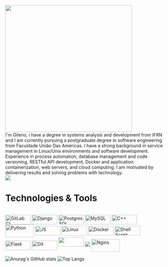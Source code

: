 
<div>
  <img width=400 src=https://64.media.tumblr.com/668d105fc2701311bfcef33d2771a40e/370b02f259511df9-d6/s1280x1920/b22c8e6e834c0722cf2951aedfcb90bddfef8f87.gif>
</div>
I'm Gileno, i have a degree in systems analysis and development from IFRN and I am currently pursuing a postgraduate degree in software engineering from Faculdade União Das Américas. I have a strong background in service management in Linux/Unix environments and software development. Experience in process automation, database management and code versioning, RESTful API development, Docker and application containerization, web servers, and cloud computing. I am motivated by delivering results and solving problems with technology.

<div>
<a href=https://www.linkedin.com/in/gileno-cordeiro-duarte-75913a164/>
  <img src="https://img.shields.io/badge/LinkedIn-0077B5?style=for-the-badge&logo=linkedin&logoColor=white"/>
<a>
</div>

  
# Technologies & Tools
<div style="display: inline_block"><br>
  <img align="center" alt="GitLab CI" height="30" width="80" margin-bottom=10px width="80" src="https://img.shields.io/badge/gitlab%20ci-%23181717.svg?style=for-the-badge&logo=gitlab&logoColor=white"> 
  <img align="center" alt="Django" height="30" width="80" margin-bottom=10px width="80" src="https://img.shields.io/badge/Django-092E20?style=for-the-badge&logo=django&logoColor=white">
  <img align="center" alt="PostgresSQL" height="30" width="80" margin-bottom=10px width="80" src="https://img.shields.io/badge/PostgreSQL-316192?style=for-the-badge&logo=postgresql&logoColor=white">
  <img align="center" alt="MySQL" height="30" width="80" margin-bottom=10px width="80" src="https://img.shields.io/badge/MySQL-00000F?style=for-the-badge&logo=mysql&logoColor=white"> 
  <img align="center" alt="C++" height="30" width="80" src="https://img.shields.io/badge/c++-%2300599C.svg?style=for-the-badge&logo=c%2B%2B&logoColor=white">
  <img align="center" alt="Python" height="40" width="90" margin-bottom=10px width="80" src="https://cdn.jsdelivr.net/gh/devicons/devicon@latest/icons/python/python-original.svg" />
  <img align="center" alt="JS" height="30" width="80" margin-bottom=10px width="80" src="https://img.shields.io/badge/JavaScript-F7DF1E?style=for-the-badge&logo=javascript&logoColor=black">
  <img align="center" alt="Linux" height="30" width="80" margin-bottom=10px width="80" src="https://img.shields.io/badge/Linux-FCC624?style=for-the-badge&logo=linux&logoColor=black">
  <img align="center" alt="Docker" height="30" width="80" margin-bottom=10px width="80" src="https://img.shields.io/badge/docker-%230db7ed.svg?style=for-the-badge&logo=docker&logoColor=white">
  <img align="center" alt="Shell Script" height="30" margin-bottom=10px width="80" src="https://img.shields.io/badge/shell_script-%23121011.svg?style=for-the-badge&logo=gnu-bash&logoColor=white">
  <img align="center" alt="Flask" height="30" width="80" margin-bottom=10px width="80" src="https://img.shields.io/badge/flask-%23000.svg?style=for-the-badge&logo=flask&logoColor=white">
  <img align="center" alt="Git" height="30" width="80" margin-bottom=10px width="80" src="https://img.shields.io/badge/git-%23F05033.svg?style=for-the-badge&logo=git&logoColor=white">
  <img height="30" width="80" margin-bottom=10px width="80" src="https://cdn.jsdelivr.net/gh/devicons/devicon@latest/icons/go/go-original-wordmark.svg" />
  <img  src="https://img.shields.io/badge/Amazon_AWS-FF9900?style=for-the-badge&logo=amazonaws&logoColor=white">
  <img align="center" alt="Nginx" height="40" width="90" margin-bottom=10px  margin-top="10" src="https://cdn.jsdelivr.net/gh/devicons/devicon@latest/icons/nginx/nginx-original.svg" />
          
  
  <!--<img align="center" alt="TypeScript" height="30" width="40" src="https://raw.githubusercontent.com/devicons/devicon/master/icons/typescript/typescript-plain.svg">-->
  <!--<img align="center" alt="React" height="30" width="40" src="https://raw.githubusercontent.com/devicons/devicon/master/icons/react/react-original.svg">-->  
  <!--<img align="center" alt="Rafa-Csharp" height="30" width="40" src="https://raw.githubusercontent.com/devicons/devicon/master/icons/csharp/csharp-original.svg">
  <img align="center" alt="HTML" height="30" width="40" src="https://raw.githubusercontent.com/devicons/devicon/master/icons/html5/html5-original.svg">-->
</div>

<div style="magin-top:20">
  
  ![Anurag's GitHub stats](https://github-readme-stats.vercel.app/api?username=Gileno29&theme=blue-green)
  ![Top Langs](	https://github-readme-stats.vercel.app/api/top-langs/?username=Gileno29&theme=blue-green)

</div>
